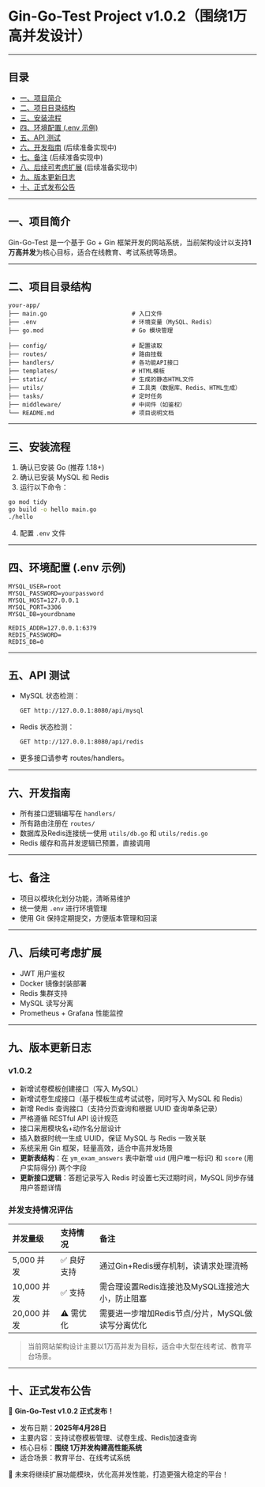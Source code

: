 # Gin-Go-Test Project v1.0.2（围绕1万高并发设计）

---

## 目录
- [一、项目简介](#一项目简介)
- [二、项目目录结构](#二项目目录结构)
- [三、安装流程](#三安装流程)
- [四、环境配置 (.env 示例)](#四环境配置-env-示例)
- [五、API 测试](#五api-测试)
- [六、开发指南](#六开发指南) (后续准备实现中)
- [七、备注](#七备注) (后续准备实现中)
- [八、后续可考虑扩展](#八后续可考虑扩展) (后续准备实现中)
- [九、版本更新日志](#九版本更新日志)
- [十、正式发布公告](#十正式发布公告)

---

## 一、项目简介

Gin-Go-Test 是一个基于 Go + Gin 框架开发的网站系统，当前架构设计以支持**1万高并发**为核心目标，适合在线教育、考试系统等场景。

---

## 二、项目目录结构

```plaintext
your-app/
├── main.go                        # 入口文件
├── .env                           # 环境变量（MySQL、Redis）
├── go.mod                         # Go 模块管理

├── config/                        # 配置读取
├── routes/                        # 路由挂载
├── handlers/                      # 各功能API接口
├── templates/                     # HTML模板
├── static/                        # 生成的静态HTML文件
├── utils/                         # 工具类（数据库、Redis、HTML生成）
├── tasks/                         # 定时任务
├── middleware/                    # 中间件（如鉴权）
└── README.md                      # 项目说明文档
```

---

## 三、安装流程

1. 确认已安装 Go (推荐 1.18+)
2. 确认已安装 MySQL 和 Redis
3. 运行以下命令：

```bash
go mod tidy
go build -o hello main.go
./hello
```

4. 配置 `.env` 文件

---

## 四、环境配置 (.env 示例)

```env
MYSQL_USER=root
MYSQL_PASSWORD=yourpassword
MYSQL_HOST=127.0.0.1
MYSQL_PORT=3306
MYSQL_DB=yourdbname

REDIS_ADDR=127.0.0.1:6379
REDIS_PASSWORD=
REDIS_DB=0
```

---

## 五、API 测试

- MySQL 状态检测：
  ```bash
  GET http://127.0.0.1:8080/api/mysql
  ```

- Redis 状态检测：
  ```bash
  GET http://127.0.0.1:8080/api/redis
  ```

- 更多接口请参考 routes/handlers。

---

## 六、开发指南

- 所有接口逻辑编写在 `handlers/`
- 所有路由注册在 `routes/`
- 数据库及Redis连接统一使用 `utils/db.go` 和 `utils/redis.go`
- Redis 缓存和高并发逻辑已预置，直接调用

---

## 七、备注

- 项目以模块化划分功能，清晰易维护
- 统一使用 `.env` 进行环境管理
- 使用 Git 保持定期提交，方便版本管理和回滚

---

## 八、后续可考虑扩展

- JWT 用户鉴权
- Docker 镜像封装部署
- Redis 集群支持
- MySQL 读写分离
- Prometheus + Grafana 性能监控

---

## 九、版本更新日志

### v1.0.2

- 新增试卷模板创建接口（写入 MySQL）
- 新增试卷生成接口（基于模板生成考试试卷，同时写入 MySQL 和 Redis）
- 新增 Redis 查询接口（支持分页查询和根据 UUID 查询单条记录）
- 严格遵循 RESTful API 设计规范
- 接口采用模块名+动作名分层设计
- 插入数据时统一生成 UUID，保证 MySQL 与 Redis 一致关联
- 系统采用 Gin 框架，轻量高效，适合中高并发场景
- **更新表结构**：在 `ym_exam_answers` 表中新增 `uid` (用户唯一标识) 和 `score` (用户实际得分) 两个字段
- **更新接口逻辑**：答题记录写入 Redis 时设置七天过期时间，MySQL 同步存储用户答题详情

### 并发支持情况评估

| 并发量级       | 支持情况 | 备注                                           |
|:---------------|:---------|:-----------------------------------------------|
| 5,000 并发     | ✅ 良好支持 | 通过Gin+Redis缓存机制，读请求处理流畅              |
| 10,000 并发    | ✅ 支持   | 需合理设置Redis连接池及MySQL连接池大小，防止阻塞    |
| 20,000 并发    | ⚠️ 需优化 | 需要进一步增加Redis节点/分片，MySQL做读写分离优化  |

> 当前网站架构设计主要以1万高并发为目标，适合中大型在线考试、教育平台场景。

---

## 十、正式发布公告

🎉 **Gin-Go-Test v1.0.2 正式发布！**

- 发布日期：**2025年4月28日**
- 主要内容：支持试卷模板管理、试卷生成、Redis加速查询
- 核心目标：**围绕 1万并发构建高性能系统**
- 适合场景：教育平台、在线考试系统

🔔 未来将继续扩展功能模块，优化高并发性能，打造更强大稳定的平台！
